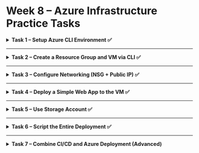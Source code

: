 # Week 8 – Azure Infrastructure Practice Tasks

<details>
<summary><strong>Task 1 – Setup Azure CLI Environment ✅</strong></summary>

✅ **Goal**: Install and configure the Azure CLI on your machine.

---

### 🧰 Installation Instructions:

#### On Ubuntu:

```bash
curl -sL https://aka.ms/InstallAzureCLIDeb | sudo bash
```

#### On macOS:

```bash
brew update && brew install azure-cli
```

#### On Windows:

Download from: [https://aka.ms/installazurecli](https://aka.ms/installazurecli)

---

### 🧪 Verify:

```bash
az login
az account show
```

These commands let you log into your Azure account and confirm that you're authenticated and connected to the correct subscription.

</details>

---

<details>
<summary><strong>Task 2 – Create a Resource Group and VM via CLI ✅</strong></summary>

✅ **Goal**: Use Azure CLI to create a resource group and a virtual machine.

---

## 1. Create a Resource Group

A resource group is a logical container for Azure resources. All resources for a solution are typically deployed into a single resource group.

```bash
az group create --name myResourceGroup --location eastus
```

**Explanation for `az group create`:**
* `--name myResourceGroup`: Specifies the name of the resource group. Choose a descriptive name that helps you organize your resources.
* `--location eastus`: Specifies the Azure region where the resource group will be created. This location is for the metadata of the resource group itself and does not necessarily dictate the location of the resources within it (though it's common practice to keep them in the same region).

---

## 2. Create an Azure Virtual Machine (VM)

This command creates a new Ubuntu Linux VM with configurations aimed at minimizing cost.

```bash
az vm create \
  --resource-group MyResourceGroup \
  --name MyVM \
  --image UbuntuLTS \
  --admin-username azureuser \
  --generate-ssh-keys \
  --location westeurope \
  --size Standard_B1ls \
  --os-disk-size-gb 30 \
  --os-disk-type Standard_SSD_LRS \
  --public-ip-address-sku Basic \
  --no-wait
```

**Explanation for `az vm create`:**
* `--resource-group MyResourceGroup`: Specifies the name of the resource group where the VM will be created. This must be an existing resource group that you created previously.
* `--name MyVM`: Specifies the name of the new Virtual Machine. Choose a unique and descriptive name. This will be part of the VM's DNS name if you assign a public IP.
* `--image UbuntuLTS`: Specifies the operating system image to use for the VM. 'UbuntuLTS' refers to the latest Long Term Support version of Ubuntu, which is good for stability.
* `--admin-username azureuser`: Sets the administrator username for the VM. This user will have `sudo` (superuser do) privileges on the Linux VM.
* `--generate-ssh-keys`: Automatically generates a new SSH key pair (if one doesn't already exist in your `~/.ssh/` directory) and securely stores the private key on your local machine. The public key is then deployed to the VM, enabling secure passwordless SSH access.
* `--location westeurope`: Specifies the Azure region where the VM will be deployed. This is a critical parameter for pricing and latency. Different regions have varying costs, so choosing an optimal region like `westeurope` or `eastus` can significantly impact your bill.
* `--size Standard_B1ls`: Defines the VM size, which determines its computational resources (vCPUs, RAM) and is the most significant factor affecting cost. 'Standard_B1ls' is typically the smallest and most cost-effective burstable VM size, ideal for light workloads, development, or testing environments.
* `--os-disk-size-gb 30`: Sets the size of the operating system disk in Gigabytes (GB). A smaller disk generally results in lower storage costs. 30GB is a common and usually sufficient minimum for a Linux OS.
* `--os-disk-type Standard_SSD_LRS`: Specifies the storage type for the OS disk. 'Standard_SSD_LRS' (Locally Redundant Storage) provides a good balance of performance and cost, offering better performance than HDDs at a reasonable price, and is generally resilient.
* `--public-ip-address-sku Basic`: (Optional, but recommended for cost) Specifies the SKU for the public IP address. 'Basic' is typically cheaper than 'Standard' and is sufficient for most basic connectivity needs (e.g., SSH, web access).
* `--no-wait`: (Optional) This flag allows the command to return control to your command line immediately, letting you continue with other tasks while the VM creation process runs in the background.

---

**Important Considerations for Cost Optimization:**

* **VM Size (`--size`):** The VM size is the most significant factor affecting cost. Always choose the smallest size that meets your workload requirements. The `B-series` VMs (`Standard_B1ls`, `Standard_B1ms`, etc.) are designed for burstable workloads and are the most cost-effective for intermittent use.
* **Location (`--location`):** Azure pricing varies by region. Use `az account list-locations --query "[].name"` to see available regions and compare prices using the [Azure Pricing Calculator](https://azure.microsoft.com/pricing/calculator/).
* **OS Disk Size (`--os-disk-size-gb`):** Reduce the disk size to the minimum necessary for your operating system and applications.
* **OS Disk Type (`--os-disk-type`):** `Standard_HDD_LRS` is the cheapest but slowest. `Standard_SSD_LRS` offers a good balance. Only use `Premium_SSD_LRS` for performance-critical applications.
* **Auto-shutdown:** For VMs not required 24/7 (e.g., dev/test environments), configure an auto-shutdown schedule in the Azure Portal or via CLI after creation (`az vm auto-shutdown`). This stops billing for compute resources when the VM is not running.
* **Deallocate VM:** When you're not actively using the VM, stop it (`az vm stop --name MyVM --resource-group MyResourceGroup`) and then `deallocate` it (`az vm deallocate --name MyVM --resource-group MyResourceGroup`). Deallocating stops billing for compute resources (vCPUs, RAM), but you will still be billed for disk storage.

</details>

---

<details>
<summary><strong>Task 3 – Configure Networking (NSG + Public IP) ✅</strong></summary>

✅ **Goal**: Allow HTTP traffic to your VM using a Network Security Group (NSG) rule.

---

## Understanding Network Security Groups (NSG)

A Network Security Group (NSG) acts as a virtual firewall for your VM, controlling inbound and outbound traffic based on rules. When you create a VM, Azure automatically creates an NSG and associates it with your VM's network interface or subnet.

## 1. Add a Rule to Allow HTTP Traffic (Port 80)

By default, an NSG might not allow incoming HTTP (web) traffic on port 80. You need to explicitly add a rule to permit this.

```bash
az network nsg rule create \
  --resource-group MyResourceGroup \
  --nsg-name MyVMNSG \
  --name AllowHTTP \
  --priority 1000 \
  --direction Inbound \
  --access Allow \
  --protocol Tcp \
  --destination-port-ranges 3000 \
  --source-address-prefixes "*" \
  --destination-address-prefixes "*" \
  --description "Allow inbound HTTP traffic on port 3000 for web application"
```

**Explanation for `az network nsg rule create`:**
* `--resource-group MyResourceGroup`: Specifies the name of the resource group where your NSG is located. This should be the same resource group as your VM.
* `--nsg-name MyVMNSG`: Specifies the name of the Network Security Group to which you want to add the rule. When you create a VM, Azure typically names the NSG after the VM (e.g., `MyVM-nsg` or `MyVMNSG`). You might need to verify the exact NSG name associated with your VM. You can find it by listing network interfaces (`az network nic list`) or directly listing NSGs in the resource group (`az network nsg list --resource-group MyResourceGroup`).
* `--name AllowHTTP`: Provides a unique name for the new security rule. Choose a descriptive name.
* `--priority 1000`: Sets the priority of the rule. Rules are processed in numerical order (lowest number first). Ensure your rule's priority is lower than any Deny rules that might block port 80 (e.g., the default "DenyAllInbound" rule usually has a high priority like 65500).
* `--direction Inbound`: Specifies that this rule applies to incoming traffic to your VM.
* `--access Allow`: Defines the action for traffic matching this rule – in this case, to allow it.
* `--protocol Tcp`: Specifies the network protocol to which this rule applies. HTTP typically uses TCP.
* `--destination-port-ranges 80`: Specifies the destination port(s) for the traffic. Here, we specify port 80, which is the standard port for unencrypted HTTP traffic.
* `--source-address-prefixes "*" `: Defines the source IP address range from which traffic is allowed. `*` means allow traffic from any source IP address. For production environments, it's recommended to restrict this to known IP ranges for better security.
* `--destination-address-prefixes "*"`: Defines the destination IP address range. `*` means allow traffic to any destination IP address within the NSG's scope (typically your VM's private IP).
* `--description "Allow inbound HTTP traffic on port 8080 for web application"`: Some description of the rule

---

## 2. Show Public IP Address Details

To connect to your VM from the internet (e.g., via SSH or to access a web server), you need its public IP address.

```bash
az network public-ip show \
  --resource-group MyResourceGroup \
  --name MyVMIP \
  --query ipAddress \
  --output tsv
```

**Explanation for `az network public-ip show`:**
* `--resource-group MyResourceGroup`: Specifies the resource group where your public IP address resource is located.
* `--name MyVMIP`: Specifies the name of the public IP address resource. When you create a VM with a public IP, Azure usually names the public IP resource after the VM (e.g., `MyVMIP` or `MyVM-ip`).
* `--query ipAddress`: This is a JMESPath query that extracts only the `ipAddress` field from the output. This is useful when you just need the IP address without all other details.
* `--output tsv`: Formats the output as tab-separated values, making it easy to copy just the IP address.

---

## 3. List Network Interfaces (and find NSG name)

If you're unsure about the exact NSG name associated with your VM, or if you want to inspect network interface configurations, you can list them. The NSG is typically linked to the VM's Network Interface Card (NIC).

```bash
az network nic list \
  --resource-group MyResourceGroup \
  --query "[?starts_with(name, 'MyVM')].{Name:name, PublicIp:ipConfigurations[0].publicIpAddress.id, NSG:networkSecurityGroup.id}" \
  --output table
```

**Explanation for `az network nic list`:**
* `--resource-group MyResourceGroup`: Filters the list to show only NICs within your specified resource group.
* `--query "[?starts_with(name, 'MyVM')].{Name:name, PublicIp:ipConfigurations[0].publicIpAddress.id, NSG:networkSecurityGroup.id}"`: This is a powerful JMESPath query to filter and format the output:
    * `[?starts_with(name, 'MyVM')]`: Filters the list of NICs to only include those whose names start with 'MyVM' (assuming your VM's NIC will be named something like `MyVMNic`).
    * `. {Name:name, PublicIp:ipConfigurations[0].publicIpAddress.id, NSG:networkSecurityGroup.id}`: Selects specific properties for display and renames them for readability:
        * `Name:name`: Displays the NIC's name.
        * `PublicIp:ipConfigurations[0].publicIpAddress.id`: Tries to extract the ID of the associated public IP address.
        * `NSG:networkSecurityGroup.id`: Extracts the ID of the associated Network Security Group. From this ID, you can infer the NSG's name (it's the last part of the ID after `/`).
* `--output table`: Displays the results in a readable table format.

**How to find the exact NSG name from the output of `az network nic list`:**
The `NSG` column will show a full Azure resource ID path (e.g., `/subscriptions/.../resourceGroups/MyResourceGroup/providers/Microsoft.Network/networkSecurityGroups/MyVM-nsg`). The part after the last `/` is the actual NSG name (e.g., `MyVM-nsg`). Use this name in the `az network nsg rule create` command.

</details>

---

<details>
<summary><strong>Task 4 – Deploy a Simple Web App to the VM ✅</strong></summary>

✅ **Goal**: SSH into your VM and deploy a small web server using Flask.

---

```bash
ssh azureuser@<your-public-ip>
```

Verify installation:

```bash
docker --version
docker compose version
```

### 4️⃣ Copy Project Files to VM  
Transfer your project files using **`scp`**:

```bash
scp -r ./project azureuser@<public-ip>:~/week8
```

🔹 **Ensure SSH is working before running this command**.  
🔹 If using an SSH key, you might need `-i ~/.ssh/id_rsa` if not using the default key.

### 5️⃣ Deploy the App  

```bash
cd week8
sudo docker compose up -d
```

🔹 This starts the application in the background (`-d` = detached mode).  
🔹 Ensure **`docker-compose.yml`** exists inside the `week8` directory.

### 6️⃣ Expose the Application on Public Port  
By default, Azure virtual machines are protected by **Network Security Groups (NSGs)** that block all **incoming** traffic except for specific allowed ports.  
To access your app (e.g., running on port `3000`) **from the internet**, you need to manually allow inbound traffic to that port.

### ✅ Steps to open port 3000:

```yaml
1. Go to Azure Portal → your VM → Networking tab.
2. Under Inbound port rules, click + Add inbound port rule.
3. Fill the form as follows:
   - Source: Any  
     → Allows connections from all external IP addresses (can restrict for security).
   - Source port ranges: *  
     → Accepts traffic from any source port (standard).
   - Destination: Any  
     → Refers to any destination IP within the VM (standard).
   - Destination port ranges: 3000  
     → The public port your container is exposed on (e.g., Nginx running on port 8080).
   - Protocol: TCP  
     → Most web traffic uses TCP; this is the common setting for web apps.
   - Action: Allow  
     → Approves traffic instead of denying it.
   - Priority: 1010  
     → Determines rule evaluation order; lower = higher priority. Must be unique.
   - Name: Allow-Web-3000 (or any descriptive name)
4. Click Add to apply the rule.
```

---

### then verify with:

```bash
curl http://<public-ip>:3000
```

---

</details>

---

<details>
<summary><strong>Task 5 – Use Storage Account ✅</strong></summary>

✅ **Goal**: Upload a file to Azure Storage using the CLI.

---


## 📁 1. Create Storage Account

```bash
az storage account create \
   --name mystorage \
   --resource-group myResourceGroup \
   --location eastus \
   --sku Standard_LRS \
   --kind StorageV2 \
   --access-tier Hot \
   --enable-hierarchical-namespace false \
   --allow-blob-public-access true \
   --min-tls-version TLS1_2
```

### Explanation for `az storage account create`:
* `--name`: A unique name for your storage account (must be globally unique).
* `--resource-group`: The resource group to which the storage account will belong.
* `--location`: Azure region (e.g., `eastus`).
* `--sku`: Pricing tier (`Standard_LRS` for standard locally redundant storage).
* `--kind`: Type of storage account. `StorageV2` is the most common.
* `--access-tier`: Either `Hot` (frequent access) or `Cool` (infrequent access).
* `--enable-hierarchical-namespace`: Set to `true` to enable Data Lake features (not needed here).
* `--allow-blob-public-access`: If `true`, allows anonymous public access to blobs.
* `--min-tls-version`: Enforces minimum TLS version for connections.

---

## 🗂️ 2. Create Blob Container

```bash
az storage container create \
  --name mycontainer \
  --account-name mystorage \
  --public-access blob
```

### Explanation for `az storage container create`:
* `--name`: Name of your container within the storage account.
* `--account-name`: The name of the storage account you just created.
* `--public-access`: Sets level of access. `blob` allows public read access to blobs only.

---

## 📂 3. Upload a File to the Container

```bash
az storage blob upload \
  --account-name mystorage \
  --container-name mycontainer \
  --name sample.txt \
  --file ./sample.txt \
  --overwrite
```

### Explanation for `az storage blob upload`:
* `--account-name`: Name of the storage account.
* `--container-name`: Target container.
* `--name`: The blob name inside Azure (what it will be called after upload).
* `--file`: The local file path to upload.
* `--overwrite`: Optional flag to overwrite if blob already exists.

---

## 🔍 4. Get Blob URL

If public access is allowed, you can construct the blob's URL like so:

```bash
curl https://mystorage.blob.core.windows.net/mycontainer/sample.txt
```

---

</details>

---

<details>
<summary><strong>Task 6 – Script the Entire Deployment ✅</strong></summary>

✅ **Goal**: Write a bash script that automates all steps required to deploy a simple web application to an Azure Virtual Machine.

---

## 📦 Features

This script performs the following operations:

- Logs in to Azure CLI (if not already logged in)
- Prompts user for key inputs (resource group, VM name, NSG name, etc.)
- Creates:
  - Resource Group
  - Virtual Machine (Ubuntu)
  - Network Security Group with HTTP rule on port 3000
  - NSG association to the VM's network interface
- Transfers application files via SCP to `~/week8` on the VM
- Installs Docker on the VM if missing
- Runs the application using `docker compose`
- Optional: Cleans up all created Azure resources

---

## 📋 Prerequisites

- Azure CLI installed and configured
- SSH key expected at `~/.ssh/mynewkey.pub` (auto-generated by the script if missing)
- Your web application files (including `docker-compose.yml`) are in the current directory
- The script copies files to `~/week8` directory on the VM

---

## 🧪 Script Usage

1. Make the script executable:

```bash
chmod +x deploy.sh
```

2. Run the script:

```bash
./deploy.sh
```

You will be prompted to enter the following:

- Resource group name
- Virtual Machine name
- Admin username for the VM
- Network Security Group name

---

## 🧠 Script Structure

The script is modular and organized into clearly defined functions:

### 🔹 User Input

```bash
prompt_inputs()
```

Prompts for resource group, VM name, admin username, and NSG name.

---

### 🔹 Azure Login

```bash
login_azure()
```

Checks if user is logged into Azure. If not, runs `az login`.

---

### 🔹 Resource Group

```bash
create_resource_group()
```

Creates a new resource group in `westeurope`.

---

### 🔹 Generate SSH Key

```bash
generate_ssh_key_if_needed()
```

Generates an RSA 4096-bit SSH key at ~/.ssh/mynewkey if it doesn't exist.

---

### 🔹 VM Creation

```bash
create_vm()
```

Creates a new Ubuntu VM with SSH keys, basic public IP, and 30GB OS disk.

---

### 🔹 Swap Setup

The script automatically checks if a 1GB swapfile exists on the VM.  
If not, it creates and enables a 1GB swapfile at `/swapfile` to improve memory management and prevent issues on low-RAM VMs.

This helps especially on smaller Azure VM sizes to avoid out-of-memory errors during app deployment or Docker installation.

---

### 🔹 NSG, NSG Rule, and Association

```bash
create_nsg()
create_nsg_rule()
associate_nsg()
```

Creates NSG, creates a rule to allow inbound TCP traffic on port 3000 and associates the NSG with the VM's NIC.

---

### 🔹 Public IP

```bash
get_public_ip()
```

Retrieves the VM's public IP address.

---

### 🔹 File Transfer and App Deployment

```bash
transfer_files()
deploy_app()
```

Copies all files from the current directory into `~/week8` on the VM and runs the app using Docker Compose. Installs Docker if needed.

---

### 🔹 Resource Cleanup

```bash
cleanup_resources()
```

Asks the user if they want to delete all created resources. If confirmed, runs:

```bash
az group delete --name "$resource_group_name" --yes --no-wait
```

---

## ✅ Example Output

```yaml
Logging into Azure CLI...
Creating resource group...
Generating SSH key at ~/.ssh/mynewkey...
Creating VM...
Creating NSG and rules...
Associating NSG with VM's network interface...
Transferring files...
Running application...
Application is running. You can access it at http://<public-ip>:3000

Do you want to delete all created resources? (y/n):
Deleting resource group '<resource_group_name>'...
Cleanup initiated.
```

---

## 🧼 Optional Cleanup

At the end of the script, you will be prompted:

```yaml
Do you want to delete all created resources? (y/n):
```

If you confirm, all associated resources will be deleted in the background.

---

## 📁 File Structure Expectation

Make sure your application directory contains at least:

```yaml
week8/
├── docker-compose.yml
├── /backend
└── /frontend
```

---

## 📌 Notes

```yaml
- Script is idempotent — safe to rerun with the same inputs.
- VM is created in westeurope region.
- NSG opens port 3000 only (you can adjust this in the function).
```

---

</details>

---

<details>
<summary><strong>Task 7 – Combine CI/CD and Azure Deployment (Advanced) </strong></summary>

✅ **Goal**: Automate deployment using GitHub Actions.

---

### 🔐 Use GitHub Secrets:

- `AZURE_USER`
- `AZURE_HOST`
- `AZURE_PRIVATE_KEY`

### 🧪 Sample Commands:

[bash]
scp ./app.py docker-compose.yml ${{ secrets.AZURE_USER }}@${{ secrets.AZURE_HOST }}:~/

ssh -i ~/.ssh/id_rsa ${{ secrets.AZURE_USER }}@${{ secrets.AZURE_HOST }} 'docker compose up -d'
[/bash]

💡 Make sure your VM is listening on a public port and your NSG allows access.

</details>

